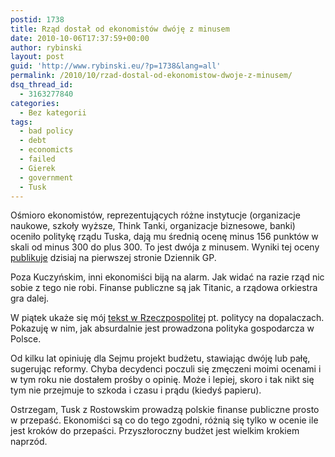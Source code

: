 ```yaml
---
postid: 1738
title: Rząd dostał od ekonomistów dwóję z minusem
date: 2010-10-06T17:37:59+00:00
author: rybinski
layout: post
guid: 'http://www.rybinski.eu/?p=1738&lang=all'
permalink: /2010/10/rzad-dostal-od-ekonomistow-dwoje-z-minusem/
dsq_thread_id:
  - 3163277840
categories:
  - Bez kategorii
tags:
  - bad policy
  - debt
  - economicts
  - failed
  - Gierek
  - government
  - Tusk
---
```

Ośmioro ekonomistów, reprezentujących różne instytucje (organizacje naukowe, szkoły wyższe, Think Tanki, organizacje biznesowe, banki) oceniło politykę rządu Tuska, dają mu średnią ocenę minus 156 punktów w skali od minus 300 do plus 300. To jest dwója z minusem. Wyniki tej oceny [publikuje](http://gospodarka.dziennik.pl/artykuly/304326,tak-eksperci-ocenili-rzad-tuska.html) dzisiaj na pierwszej stronie Dziennik GP.

Poza Kuczyńskim, inni ekonomiści biją na alarm. Jak widać na razie rząd nic sobie z tego nie robi. Finanse publiczne są jak Titanic, a rządowa orkiestra gra dalej.

W piątek ukaże się mój [tekst w Rzeczpospolitej](http://www.rp.pl/artykul/449164,546289-Politycy--na-dopalaczach-.html) pt. politycy na dopalaczach. Pokazuję w nim, jak absurdalnie jest prowadzona polityka gospodarcza w Polsce.

Od kilku lat opiniuję dla Sejmu projekt budżetu, stawiając dwóję lub pałę, sugerując reformy. Chyba decydenci poczuli się zmęczeni moimi ocenami i w tym roku nie dostałem prośby o opinię. Może i lepiej, skoro i tak nikt się tym nie przejmuje to szkoda i czasu i prądu (kiedyś papieru).

Ostrzegam, Tusk z Rostowskim prowadzą polskie finanse publiczne prosto w przepaść. Ekonomiści są co do tego zgodni, różnią się tylko w ocenie ile jest kroków do przepaści. Przyszłoroczny budżet jest wielkim krokiem naprzód.

